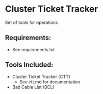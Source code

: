 # Cluster Ticket Tracker
Set of tools for operations

## Requirements:
* See requirements.txt

## Tools Included:
* Cluster Ticket Tracker (CTT)
  * See ctt.md for documentation
* Bad Cable List (BCL)
